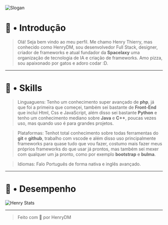 <!--=== Banner de Introdução ===-->
![Slogan](https://user-images.githubusercontent.com/119537238/219216762-9f94a12b-9674-464f-a7b2-b2ea1bc50494.png)


<!--=== Conteúdo de Introdução ===-->
# 👋 • Introdução

> Olá! Seja bem vindo ao meu perfil. Me chamo Henry Thierry, mas conhecido como HenryDM, sou desenvolvedor Full Stack, designer, criador de frameworks e atual fundador da **Spacelaxy** uma organização de tecnologia de IA e criação de frameworks. Amo pizza, sou apaixonado por gatos e adoro codar :D. 

---

<!--=== Conteúdo de Skills ===-->

# 🚀 • Skills

> Linguaguens: Tenho um conhecimento super avançado de **php**, já que foi a primeira que começei, também sei bastante de **Front-End** que inclui Html, Css e JavaScript, além disso sei bastante **Python** e tenho um conhecimento mediano sobre **Java** e **C++**, poucas vezes uso, mas quando uso é para grandes projetos.

> Plataformas: Tenhot total conhecimento sobre todas ferramentas do **git** e **github**, trabalho com vscode e além disso uso principalmente frameworks para quase tudo que vou fazer, costumo mais fazer meus próprios frameworks do que usar já prontos, mas também sei mexer com qualquer um ja pronto, como por exemplo **bootstrap** e **bulma**.

> Idiomas: Falo Português de forma nativa e inglês avançado.

---

<!--==== Conteúdo de desempenho ===-->

# 📌 • Desempenho

![Henry Stats](https://github-readme-stats.vercel.app/api?username=Henry8K&count_private=true&border=true&theme=algolia)

---


<!--=== Conteúdo Final ===-->

> Feito com 💝 por HenryDM
